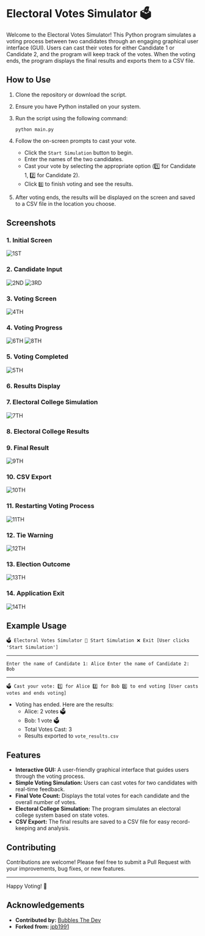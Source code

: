 # Electoral Votes Simulator 🗳️

Welcome to the Electoral Votes Simulator! This Python program simulates a voting process between two candidates through an engaging graphical user interface (GUI). Users can cast their votes for either Candidate 1 or Candidate 2, and the program will keep track of the votes. When the voting ends, the program displays the final results and exports them to a CSV file.

## How to Use

1. Clone the repository or download the script.
2. Ensure you have Python installed on your system.
3. Run the script using the following command:

    ```
    python main.py
    ```

4. Follow the on-screen prompts to cast your vote.

    - Click the `Start Simulation` button to begin.
    - Enter the names of the two candidates.
    - Cast your vote by selecting the appropriate option (1️⃣ for Candidate 1, 2️⃣ for Candidate 2).
    - Click `0️⃣` to finish voting and see the results.

5. After voting ends, the results will be displayed on the screen and saved to a CSV file in the location you choose.


## Screenshots

### 1. Initial Screen
![1ST](https://github.com/KernFerm/electoral-vote-simulator/blob/main/screenshots/1ST.png)

### 2. Candidate Input
![2ND](https://github.com/KernFerm/electoral-vote-simulator/blob/main/screenshots/2ND.png)
![3RD](https://github.com/KernFerm/electoral-vote-simulator/blob/main/screenshots/3RD.png)
### 3. Voting Screen
![4TH](https://github.com/KernFerm/electoral-vote-simulator/blob/main/screenshots/4TH.png)

### 4. Voting Progress
![6TH](https://github.com/KernFerm/electoral-vote-simulator/blob/main/screenshots/6TH.png)
![8TH](https://github.com/KernFerm/electoral-vote-simulator/blob/main/screenshots/8TH.png)
### 5. Voting Completed
![5TH](https://github.com/KernFerm/electoral-vote-simulator/blob/main/screenshots/5TH.png)

### 6. Results Display


### 7. Electoral College Simulation
![7TH](https://github.com/KernFerm/electoral-vote-simulator/blob/main/screenshots/7TH.png)

### 8. Electoral College Results


### 9. Final Result
![9TH](https://github.com/KernFerm/electoral-vote-simulator/blob/main/screenshots/9TH.png)

### 10. CSV Export
![10TH](https://github.com/KernFerm/electoral-vote-simulator/blob/main/screenshots/10TH.png)

### 11. Restarting Voting Process
![11TH](https://github.com/KernFerm/electoral-vote-simulator/blob/main/screenshots/11TH.png)

### 12. Tie Warning
![12TH](https://github.com/KernFerm/electoral-vote-simulator/blob/main/screenshots/12TH.png)

### 13. Election Outcome
![13TH](https://github.com/KernFerm/electoral-vote-simulator/blob/main/screenshots/13TH.png)

### 14. Application Exit
![14TH](https://github.com/KernFerm/electoral-vote-simulator/blob/main/screenshots/14TH.png)



## Example Usage

```
🗳️ Electoral Votes Simulator 🏁 Start Simulation ❌ Exit [User clicks 'Start Simulation']
```
----
```
Enter the name of Candidate 1: Alice Enter the name of Candidate 2: Bob
```
----
```
🗳️ Cast your vote: 1️⃣ for Alice 2️⃣ for Bob 0️⃣ to end voting [User casts votes and ends voting]
```


- Voting has ended. Here are the results:
  - Alice: 2 votes 🗳️ 
  - Bob: 1 vote 🗳️ 
  - Total Votes Cast: 3 
  - Results exported to `vote_results.csv`

## Features

- **Interactive GUI:** A user-friendly graphical interface that guides users through the voting process.
- **Simple Voting Simulation:** Users can cast votes for two candidates with real-time feedback.
- **Final Vote Count:** Displays the total votes for each candidate and the overall number of votes.
- **Electoral College Simulation:** The program simulates an electoral college system based on state votes.
- **CSV Export:** The final results are saved to a CSV file for easy record-keeping and analysis.

## Contributing

Contributions are welcome! Please feel free to submit a Pull Request with your improvements, bug fixes, or new features.

---

Happy Voting! 🎉

## Acknowledgements 

- **Contributed by:** [Bubbles The Dev](https://github.com/kernferm)
- **Forked from:** [jpb1991](https://github.com/jpb1991)
